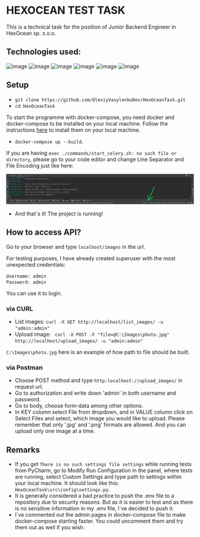 # HEXOCEAN TEST TASK
This is a technical task for the position of Junior Backend Engineer in HexOcean sp. z.o.o.

## Technologies used:
![image](https://img.shields.io/badge/Python-FFD43B?style=for-the-badge&logo=python&logoColor=white)
![image](https://img.shields.io/badge/Django-092E20?style=for-the-badge&logo=django&logoColor=white)
![image](https://img.shields.io/badge/Nginx-009639?style=for-the-badge&logo=nginx&logoColor=white)
![image](https://img.shields.io/badge/celery-%2337814A.svg?&style=for-the-badge&logo=celery&logoColor=white)
![image](https://img.shields.io/badge/redis-%23DD0031.svg?&style=for-the-badge&logo=redis&logoColor=white)
![image](https://img.shields.io/badge/Docker-2CA5E0?style=for-the-badge&logo=docker&logoColor=white)

## Setup
* ```git clone https://github.com/OlexiyVasylenkoDev/HexOceanTask.git```
* ```cd HexOceanTask```

To start the programme with docker-compose, you need docker and docker-compose to be installed on your local machine. 
Follow the instructions [here](https://docs.docker.com/compose/install/) to install them on your local machine.

* ```docker-compose up --build```.

If you are having ```exec ./commands/start_celery.sh: no such file or directory```, please go to your code editor and change Line Separator and File Encoding just like here: 

![image](src/static/screenshot.png)

* And that`s it! The project is running!

## How to access API?
Go to your browser and type ```localhost/images``` in the url.

For testing purposes, I have already created superuser with the most unexpected credentials: 
```
Username: admin
Password: admin
``` 
You can use it to login.

### via CURL

* List images: ```curl -X GET http://localhost/list_images/ -u "admin:admin"```
* Upload image: ``` curl -X POST -F "file=@C:\Images\photo.jpg" http://localhost/upload_images/ -u "admin:admin"``` 

```C:\Images\photo.jpg``` here is an example of how path to file should be built.

### via Postman

* Choose POST method and type ```http:localhost://upload_images/``` in request url.
* Go to authorization and write down 'admin' in both username and password.
* Go to body, choose form-data among other options.
* In KEY column select File from dropdown, and in VALUE column click on Select Files and select, which image you would like to upload. Please remember that only '.jpg' and '.png' formats are allowed. And you can upload only one image at a time.

## Remarks
* If you get ```There is no such settings file settings``` while running tests from PyCharm, go to Modify Run Configuration in the panel, where tests are running, select Custom Settings and type path to settings within your local machine. It should look like this: ```HexOceanTask\src\config\settings.py```.
* It is generally considered a bad practice to push the .env file to a repository due to security reasons. But as it is easier to test and as there is no sensitive information in my .env file, I`ve decided to push it. 
* I`ve commented out the admin pages in docker-compose file to make docker-compose starting faster. You could uncomment them and try them out as well if you wish.

